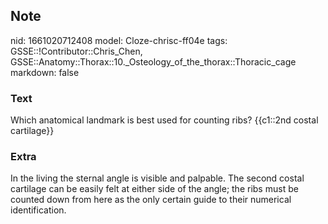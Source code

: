 ## Note
nid: 1661020712408
model: Cloze-chrisc-ff04e
tags: GSSE::!Contributor::Chris_Chen, GSSE::Anatomy::Thorax::10._Osteology_of_the_thorax::Thoracic_cage
markdown: false

### Text
<div class='toggle'>
  Which anatomical landmark is best used for counting ribs?
  {{c1::2nd costal cartilage}}
</div>

### Extra
<p id="7920db50-a892-440a-9a13-c7c33765b5fc" class="">In the living
the sternal angle is visible and palpable. The second costal
cartilage can be easily felt at either side of the angle; the ribs
must be counted down from here as the only certain guide to their
numerical identification.
